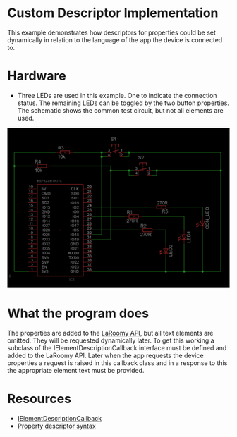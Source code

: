 # Custom Descriptor Implementation
This example demonstrates how descriptors for properties could be set dynamically in relation to the language of the app the device is connected to.

# Hardware
- Three LEDs are used in this example. One to indicate the connection status. The remaining LEDs can be toggled by the two button properties. The schematic shows the common test circuit, but not all elements are used.

![Test Circuit](TestCircuit_Esp32_Common.png)

# What the program does

The properties are added to the [LaRoomy API](https://api.laroomy.com/), but all text elements are omitted. They will be requested dynamically later.
To get this working a subclass of the IElementDescriptionCallback interface must be defined and added to the LaRoomy API.
Later when the app requests the device properties a request is raised in this callback class and in a response to this the appropriate element text must be
provided.

# Resources
- [IElementDescriptionCallback](https://api.laroomy.com/p/descriptor-callback.html)
- [Property descriptor syntax](https://api.laroomy.com/2023/03/property-descriptor-syntax.html)


